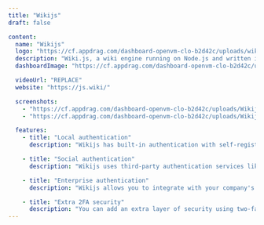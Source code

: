 ```yaml
---
title: "Wikijs"
draft: false

content:
  name: "Wikijs"
  logo: "https://cf.appdrag.com/dashboard-openvm-clo-b2d42c/uploads/wikijs-full-2021-768t-svg-yOi8.png"
  description: "Wiki.js, a wiki engine running on Node.js and written in JavaScript, is free software released under the Affero GNU General Public License. It is available as a self-hosted solution or using single-click install on the DigitalOcean and AWS marketplace"
  dashboardImage: "https://cf.appdrag.com/dashboard-openvm-clo-b2d42c/uploads/Wikijs-2-Irot.jpg"

  videoUrl: "REPLACE"
  website: "https://js.wiki/"

  screenshots:
    - "https://cf.appdrag.com/dashboard-openvm-clo-b2d42c/uploads/Wikijs-2-Irot.jpg"
    - "https://cf.appdrag.com/dashboard-openvm-clo-b2d42c/uploads/Wikijs-1-m2tZ.jpg"

  features:
    - title: "Local authentication"
      description: "Wikijs has built-in authentication with self-registration and password recovery capabilities."

    - title: "Social authentication"
      description: "Wikijs uses third-party authentication services like Google, Facebook, Microsoft, GitHub, Discord, Slack and more."

    - title: "Enterprise authentication"
      description: "Wikijs allows you to integrate with your company's authentication using LDAP, SAML, CAS, Auth0, Okta, Azure AD and more. Generic OAuth2 and OpenID Connect modules are also included."

    - title: "Extra 2FA security"
      description: "You can add an extra layer of security using two-factor authentication for supported authentication modules."
---
```

